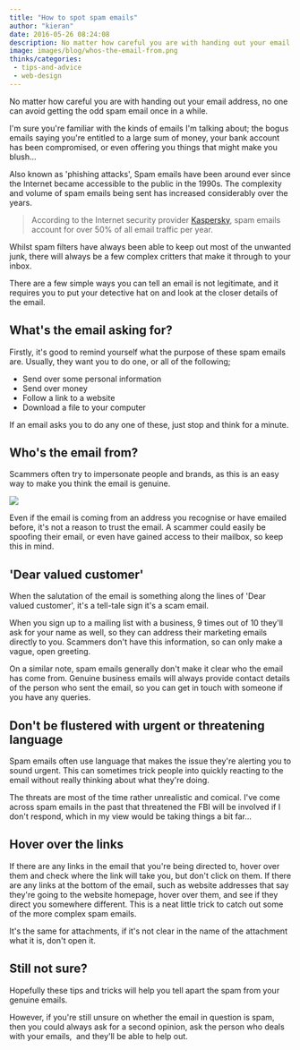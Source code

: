 ```yaml
---
title: "How to spot spam emails"
author: "kieran"
date: 2016-05-26 08:24:08
description: No matter how careful you are with handing out your email address, no one can avoid getting the odd spam email once in a while.
image: images/blog/whos-the-email-from.png
thinks/categories: 
 - tips-and-advice
 - web-design
---
```


No matter how careful you are with handing out your email address, no one can avoid getting the odd spam email once in a while.

I'm sure you're familiar with the kinds of emails I'm talking about; the bogus emails saying you're entitled to a large sum of money, your bank account has been compromised, or even offering you things that might make you blush...

Also known as 'phishing attacks', Spam emails have been around ever since the Internet became accessible to the public in the 1990s. The complexity and volume of spam emails being sent has increased considerably over the years.

> According to the Internet security provider [Kaspersky](http://www.kaspersky.com/about/news/virus/2015/Spam-and-Phishing-in-Q1-New-domains-revitalize-old-spam), spam emails account for over 50% of all email traffic per year.

Whilst spam filters have always been able to keep out most of the unwanted junk, there will always be a few complex critters that make it through to your inbox.

There are a few simple ways you can tell an email is not legitimate, and it requires you to put your detective hat on and look at the closer details of the email.

## What's the email asking for?

Firstly, it's good to remind yourself what the purpose of these spam emails are. Usually, they want you to do one, or all of the following;

- Send over some personal information
- Send over money
- Follow a link to a website
- Download a file to your computer


If an email asks you to do any one of these, just stop and think for a minute.

## Who's the email from?

Scammers often try to impersonate people and brands, as this is an easy way to make you think the email is genuine.

![](images/blog/whos-the-email-from-1024x455.png)

Even if the email is coming from an address you recognise or have emailed before, it's not a reason to trust the email. A scammer could easily be spoofing their email, or even have gained access to their mailbox, so keep this in mind.

## 'Dear valued customer'

When the salutation of the email is something along the lines of 'Dear valued customer', it's a tell-tale sign it's a scam email.

When you sign up to a mailing list with a business, 9 times out of 10 they'll ask for your name as well, so they can address their marketing emails directly to you. Scammers don't have this information, so can only make a vague, open greeting.

On a similar note, spam emails generally don't make it clear who the email has come from. Genuine business emails will always provide contact details of the person who sent the email, so you can get in touch with someone if you have any queries.

## Don't be flustered with urgent or threatening language

Spam emails often use language that makes the issue they're alerting you to sound urgent. This can sometimes trick people into quickly reacting to the email without really thinking about what they're doing.

The threats are most of the time rather unrealistic and comical. I've come across spam emails in the past that threatened the FBI will be involved if I don't respond, which in my view would be taking things a bit far...

## Hover over the links

If there are any links in the email that you're being directed to, hover over them and check where the link will take you, but don't click on them. If there are any links at the bottom of the email, such as website addresses that say they're going to the website homepage, hover over them, and see if they direct you somewhere different. This is a neat little trick to catch out some of the more complex spam emails.

It's the same for attachments, if it's not clear in the name of the attachment what it is, don't open it.

## Still not sure?

Hopefully these tips and tricks will help you tell apart the spam from your genuine emails.

However, if you're still unsure on whether the email in question is spam, then you could always ask for a second opinion, ask the person who deals with your emails,  and they'll be able to help out.


